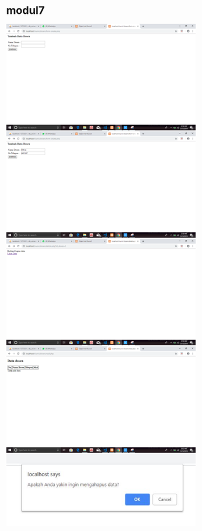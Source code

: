 # modul7
![alt text](https://github.com/Risqyta/modul7/blob/master/Screenshot%20(278).png)
![alt text](https://github.com/Risqyta/modul7/blob/master/Screenshot%20(279).png)
![alt text](https://github.com/Risqyta/modul7/blob/master/Screenshot%20(280).png)
![alt text](https://github.com/Risqyta/modul7/blob/master/Screenshot%20(281).png)
![alt text](https://github.com/Risqyta/modul7/blob/master/1.JPG)
